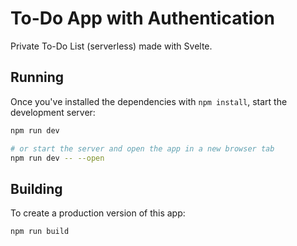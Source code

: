 # To-Do App with Authentication

Private To-Do List (serverless) made with Svelte.

## Running

Once you've installed the dependencies with `npm install`, start the development server:

```bash
npm run dev

# or start the server and open the app in a new browser tab
npm run dev -- --open
```

## Building

To create a production version of this app:

```bash
npm run build
```
